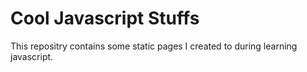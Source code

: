 # Cool Javascript Stuffs
This repositry contains some static pages I created to during learning javascript.
